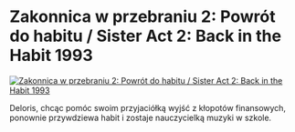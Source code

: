 Zakonnica w przebraniu 2: Powrót do habitu / Sister Act 2: Back in the Habit 1993 
=============
[![Zakonnica w przebraniu 2: Powrót do habitu / Sister Act 2: Back in the Habit 1993 ](http://vidos.pl/images/player.gif)](http://vidos.pl/zakonnica-w-przebraniu-2-powrot-do-habitu-sister-act-2-back-in-the-habit-1993)

 Deloris, chcąc pomóc swoim przyjaciółką wyjść z kłopotów finansowych, ponownie przywdziewa habit i zostaje nauczycielką muzyki w szkole.
